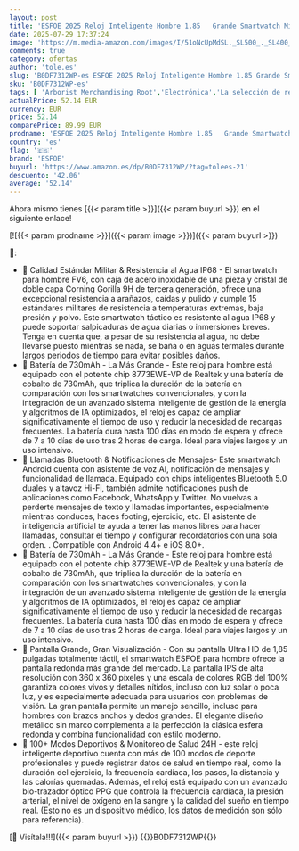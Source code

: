 ```yaml
---
layout: post
title: 'ESFOE 2025 Reloj Inteligente Hombre 1.85   Grande Smartwatch Militar con LED Linterna 730mAh Batería 100+ Modos Deporte  IP68 Impermeable Smartwatch Hombre con Llamadas Bluetooth Wasap  Android iOS'
date: 2025-07-29 17:37:24
image: 'https://m.media-amazon.com/images/I/51oNcUpMdSL._SL500_._SL400_.jpg'
comments: true
category: ofertas
author: 'tole.es'
slug: 'B0DF7312WP-es ESFOE 2025 Reloj Inteligente Hombre 1.85 Grande Smartwatch...'
sku: 'B0DF7312WP-es'
tags: [ 'Arborist Merchandising Root','Electrónica','La selección de relojes inteligentes','Moda','Self Service','Smartwatches','Special Features Stores','Tecnología para vestir','android','c8538d25-3af9-48d3-aeff-5f3ce5572a36_0','c8538d25-3af9-48d3-aeff-5f3ce5572a36_8301','esfoe','🇪🇸', ]
actualPrice: 52.14 EUR
currency: EUR
price: 52.14
comparePrice: 89.99 EUR
prodname: 'ESFOE 2025 Reloj Inteligente Hombre 1.85   Grande Smartwatch Militar con LED Linterna 730mAh Batería 100+ Modos Deporte  IP68 Impermeable Smartwatch Hombre con Llamadas Bluetooth Wasap  Android iOS'
country: 'es'
flag: '🇪🇸'
brand: 'ESFOE'
buyurl: 'https://www.amazon.es/dp/B0DF7312WP/?tag=tolees-21'
descuento: '42.06'
average: '52.14'
---
```


Ahora mismo tienes [{{< param title >}}]({{< param buyurl >}}) en el siguiente enlace!

[![{{< param prodname >}}]({{< param image >}})]({{< param buyurl >}})

🔎:

- 🏅 Calidad Estándar Militar & Resistencia al Agua IP68 - El smartwatch para hombre FV6, con caja de acero inoxidable de una pieza y cristal de doble capa Corning Gorilla 9H de tercera generación, ofrece una excepcional resistencia a arañazos, caídas y pulido y cumple 15 estándares militares de resistencia a temperaturas extremas, baja presión y polvo. Este smartwatch táctico es resistente al agua IP68 y puede soportar salpicaduras de agua diarias o inmersiones breves. Tenga en cuenta que, a pesar de su resistencia al agua, no debe llevarse puesto mientras se nada, se baña o en aguas termales durante largos periodos de tiempo para evitar posibles daños.
- 🏅 Batería de 730mAh - La Más Grande - Este reloj para hombre está equipado con el potente chip 8773EWE-VP de Realtek y una batería de cobalto de 730mAh, que triplica la duración de la batería en comparación con los smartwatches convencionales, y con la integración de un avanzado sistema inteligente de gestión de la energía y algoritmos de IA optimizados, el reloj es capaz de ampliar significativamente el tiempo de uso y reducir la necesidad de recargas frecuentes. La batería dura hasta 100 días en modo de espera y ofrece de 7 a 10 días de uso tras 2 horas de carga. Ideal para viajes largos y un uso intensivo.
- 🏅 Llamadas Bluetooth & Notificaciones de Mensajes- Este smartwatch Android cuenta con asistente de voz AI, notificación de mensajes y funcionalidad de llamada. Equipado con chips inteligentes Bluetooth 5.0 duales y altavoz Hi-Fi, también admite notificaciones push de aplicaciones como Facebook, WhatsApp y Twitter. No vuelvas a perderte mensajes de texto y llamadas importantes, especialmente mientras conduces, haces footing, ejercicio, etc. El asistente de inteligencia artificial te ayuda a tener las manos libres para hacer llamadas, consultar el tiempo y configurar recordatorios con una sola orden. . Compatible con Android 4.4+ e iOS 8.0+.
- 🏅 Batería de 730mAh - La Más Grande - Este reloj para hombre está equipado con el potente chip 8773EWE-VP de Realtek y una batería de cobalto de 730mAh, que triplica la duración de la batería en comparación con los smartwatches convencionales, y con la integración de un avanzado sistema inteligente de gestión de la energía y algoritmos de IA optimizados, el reloj es capaz de ampliar significativamente el tiempo de uso y reducir la necesidad de recargas frecuentes. La batería dura hasta 100 días en modo de espera y ofrece de 7 a 10 días de uso tras 2 horas de carga. Ideal para viajes largos y un uso intensivo.
- 🏅 Pantalla Grande, Gran Visualización - Con su pantalla Ultra HD de 1,85 pulgadas totalmente táctil, el smartwatch ESFOE para hombre ofrece la pantalla redonda más grande del mercado. La pantalla IPS de alta resolución con 360 x 360 píxeles y una escala de colores RGB del 100% garantiza colores vivos y detalles nítidos, incluso con luz solar o poca luz, y es especialmente adecuada para usuarios con problemas de visión. La gran pantalla permite un manejo sencillo, incluso para hombres con brazos anchos y dedos grandes. El elegante diseño metálico sin marco complementa a la perfección la clásica esfera redonda y combina funcionalidad con estilo moderno.
- 🏅 100+ Modos Deportivos & Monitoreo de Salud 24H - este reloj inteligente deportivo cuenta con más de 100 modos de deporte profesionales y puede registrar datos de salud en tiempo real, como la duración del ejercicio, la frecuencia cardíaca, los pasos, la distancia y las calorías quemadas. Además, el reloj está equipado con un avanzado bio-trazador óptico PPG que controla la frecuencia cardíaca, la presión arterial, el nivel de oxígeno en la sangre y la calidad del sueño en tiempo real. (Esto no es un dispositivo médico, los datos de medición son sólo para referencia).

[🛒 Visítala!!!]({{< param buyurl >}})
{{<world>}}B0DF7312WP{{</world>}}
